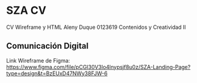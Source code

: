 # SZA CV
CV Wireframe y HTML
Aleny Duque 
0123619
Contenidos y Creatividad II
## Comunicación Digital
Link Wireframe de Figma:
https://www.figma.com/file/pCGI30V3lo4lnypsjf8u0z/SZA-Landing-Page?type=design&t=BzEUxD47NWy38FJW-6
